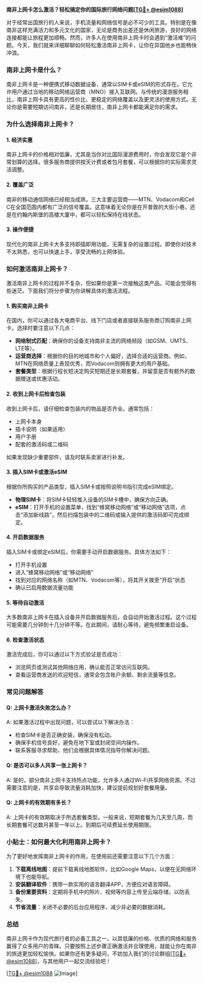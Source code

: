**南非上网卡怎么激活？轻松搞定你的国际旅行网络问题[[TG💪+ @esim1088](https://t.me/s/esim1088)]**

对于经常出国旅行的人来说，手机流量和网络信号是必不可少的工具。特别是在像南非这样充满活力和多元文化的国家，无论是商务出差还是休闲旅游，良好的网络连接都能让旅程更加顺畅。然而，许多人在使用南非上网卡时会遇到“激活难”的问题。今天，我们就来详细聊聊如何轻松激活南非上网卡，让你在异国他乡也能畅快冲浪。

### 南非上网卡是什么？

南非上网卡是一种便携式移动数据设备，通常以SIM卡或eSIM的形式存在。它允许用户通过当地的移动网络运营商（MNO）接入互联网。与传统的漫游服务相比，南非上网卡具有更高的性价比、更稳定的网络覆盖以及更灵活的使用方式。无论你是需要短期访问南非，还是长期居住，南非上网卡都能满足你的需求。

### 为什么选择南非上网卡？

#### 1. **经济实惠**
   南非上网卡的价格相对低廉，尤其是当你对比国际漫游费用时，你会发现它是个非常划算的选择。很多服务商提供按天计费或者包月套餐，可以根据你的实际需求灵活调整。

#### 2. **覆盖广泛**
   南非的移动通信网络已经相当成熟，三大主要运营商——MTN、Vodacom和Cell C在全国范围内都有广泛的信号覆盖。这意味着无论你是在开普敦的大街小巷，还是在约翰内斯堡的高楼大厦中，都可以轻松保持在线状态。

#### 3. **操作便捷**
   现代化的南非上网卡大多支持即插即用功能，无需复杂的设置过程。即使你对技术不太熟悉，也可以快速上手，享受流畅的上网体验。

### 如何激活南非上网卡？

激活南非上网卡的过程并不复杂，但如果你是第一次接触这类产品，可能会觉得有些迷茫。下面我们将分步骤为你讲解具体的激活流程。

#### 1. **购买南非上网卡**
   在国内，你可以通过各大电商平台、线下门店或者直接联系服务商订购南非上网卡。选择时要注意以下几点：
   - **网络制式匹配**：确保你的设备支持南非主流的网络频段（如GSM、UMTS、LTE等）。
   - **运营商选择**：根据你的目的地城市和个人偏好，选择合适的运营商。例如，MTN在网络质量上表现优秀，而Vodacom则拥有更大的用户基础。
   - **套餐类型**：根据行程长短决定购买短期还是长期套餐，并留意是否有额外的数据赠送或优惠活动。

#### 2. **收到上网卡后检查包装**
   收到上网卡后，请仔细检查包装内的物品是否齐全。通常包括：
   - 上网卡本身
   - 插卡说明（如果适用）
   - 用户手册
   - 配套的激活码或二维码

   如果发现缺少重要部件，请及时联系卖家进行补发。

#### 3. **插入SIM卡或激活eSIM**
   根据你所购买的产品类型，插入SIM卡或按照说明书指引完成eSIM绑定。

   - **物理SIM卡**：将SIM卡轻轻推入设备的SIM卡槽中，确保方向正确。
   - **eSIM**：打开手机的设置菜单，找到“蜂窝移动网络”或“移动网络”选项，点击“添加新线路”，然后扫描包装中的二维码或输入提供的激活码即可完成绑定。

#### 4. **开启数据服务**
   插入SIM卡或绑定eSIM后，你需要手动开启数据服务。具体方法如下：

   - 打开手机设置
   - 进入“蜂窝移动网络”或“移动网络”
   - 找到对应的网络名称（如MTN、Vodacom等），将其开关拨至“开启”状态
   - 确认已启用数据流量功能

#### 5. **等待自动激活**
   大多数南非上网卡在插入设备并开启数据服务后，会自动开始激活过程。这个过程可能需要几分钟到十几分钟不等。在此期间，请耐心等待，避免频繁重启设备。

#### 6. **检查激活状态**
   激活完成后，你可以通过以下方式验证是否成功：
   - 浏览网页或测试其他网络应用，确认能否正常访问互联网。
   - 查看运营商发送的欢迎短信，通常会包含账户余额、剩余流量等信息。

### 常见问题解答

#### Q: 上网卡激活失败怎么办？
A: 如果激活过程中出现问题，可以尝试以下解决办法：
- 检查SIM卡是否正确安装，确保没有松动。
- 确保手机信号良好，避免在地下室或封闭空间内操作。
- 联系客服寻求帮助，他们会根据具体情况指导你解决问题。

#### Q: 是否可以多人共享一张上网卡？
A: 是的，部分南非上网卡支持热点功能，允许多人通过Wi-Fi共享网络资源。不过需要注意的是，共享会导致流量消耗加快，建议提前规划好套餐用量。

#### Q: 上网卡的有效期有多长？
A: 上网卡的有效期取决于所选套餐类型。一般来说，短期套餐为几天至几周，而长期套餐可达数月甚至一年以上。到期后可续费延长使用期限。

### 小贴士：如何最大化利用南非上网卡？

为了更好地发挥南非上网卡的作用，在使用前还需要注意以下几个方面：

1. **下载离线地图**：提前下载离线地图软件，比如Google Maps，以便在无网络环境下也能导航。
2. **安装翻译软件**：携带一款实用的语言翻译APP，方便应对语言障碍。
3. **备份重要资料**：定期将手机中的照片、视频等内容上传至云端存储，以防丢失。
4. **节省流量**：关闭不必要的后台应用程序，减少非必要的数据消耗。

### 总结

南非上网卡作为现代旅行者的必备工具之一，以其低廉的价格、优质的网络和服务赢得了众多用户的青睐。只要按照上述步骤正确激活并合理使用，就能让你在南非的旅途更加轻松愉快。如果你还有更多疑问，不妨加入我们的讨论群组[[TG💪+ @esim1088](https://t.me/s/esim1088)]，与其他用户一起交流经验吧！

[[TG💪+ @esim1088](https://t.me/s/esim1088) ![Image](https://i.postimg.cc/4NQfJmqS/Snipaste-2025-05-13-00-14-12.png)]